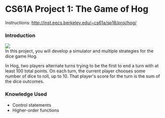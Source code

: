 CS61A Project 1: The Game of Hog
=======
Instructions: http://inst.eecs.berkeley.edu/~cs61a/sp18/proj/hog/

### Introduction
![](http://inst.eecs.berkeley.edu/~cs61a/sp18/proj/hog/images/die5.gif)  
In this project, you will develop a simulator and multiple strategies for the dice game Hog.   

In Hog, two players alternate turns trying to be the first to end a turn with at least 100 total points. On each turn, the current player chooses some number of dice to roll, up to 10. That player's score for the turn is the sum of the dice outcomes.

### Knowledge Used
* Control statements
* Higher-order functions
